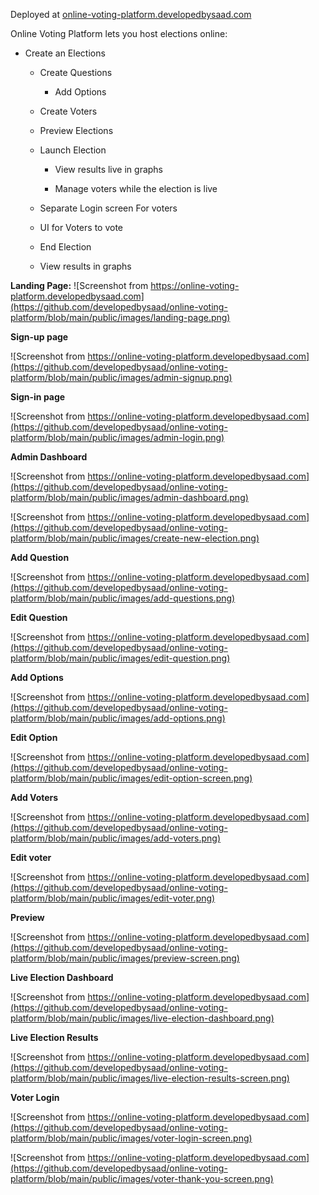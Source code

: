 Deployed at [online-voting-platform.developedbysaad.com](https://online-voting-platform.developedbysaad.com/)

Online Voting Platform lets you host elections online:

- Create an Elections

  - Create Questions

    - Add Options

  - Create Voters

  - Preview Elections

  - Launch Election

    - View results live in graphs

    - Manage voters while the election is live

  - Separate Login screen For voters

  - UI for Voters to vote

  - End Election

  - View results in graphs

**Landing Page:**
![Screenshot from https://online-voting-platform.developedbysaad.com](https://github.com/developedbysaad/online-voting-platform/blob/main/public/images/landing-page.png)

**Sign-up page**

![Screenshot from https://online-voting-platform.developedbysaad.com](https://github.com/developedbysaad/online-voting-platform/blob/main/public/images/admin-signup.png)

**Sign-in page**

![Screenshot from https://online-voting-platform.developedbysaad.com](https://github.com/developedbysaad/online-voting-platform/blob/main/public/images/admin-login.png)

**Admin Dashboard**

![Screenshot from https://online-voting-platform.developedbysaad.com](https://github.com/developedbysaad/online-voting-platform/blob/main/public/images/admin-dashboard.png)

![Screenshot from https://online-voting-platform.developedbysaad.com](https://github.com/developedbysaad/online-voting-platform/blob/main/public/images/create-new-election.png)

**Add Question**

![Screenshot from https://online-voting-platform.developedbysaad.com](https://github.com/developedbysaad/online-voting-platform/blob/main/public/images/add-questions.png)

**Edit Question**

![Screenshot from https://online-voting-platform.developedbysaad.com](https://github.com/developedbysaad/online-voting-platform/blob/main/public/images/edit-question.png)

**Add Options**

![Screenshot from https://online-voting-platform.developedbysaad.com](https://github.com/developedbysaad/online-voting-platform/blob/main/public/images/add-options.png)

**Edit Option**

![Screenshot from https://online-voting-platform.developedbysaad.com](https://github.com/developedbysaad/online-voting-platform/blob/main/public/images/edit-option-screen.png)

**Add Voters**

![Screenshot from https://online-voting-platform.developedbysaad.com](https://github.com/developedbysaad/online-voting-platform/blob/main/public/images/add-voters.png)

**Edit voter**

![Screenshot from https://online-voting-platform.developedbysaad.com](https://github.com/developedbysaad/online-voting-platform/blob/main/public/images/edit-voter.png)

**Preview**

![Screenshot from https://online-voting-platform.developedbysaad.com](https://github.com/developedbysaad/online-voting-platform/blob/main/public/images/preview-screen.png)

**Live Election Dashboard**

![Screenshot from https://online-voting-platform.developedbysaad.com](https://github.com/developedbysaad/online-voting-platform/blob/main/public/images/live-election-dashboard.png)

**Live Election Results**

![Screenshot from https://online-voting-platform.developedbysaad.com](https://github.com/developedbysaad/online-voting-platform/blob/main/public/images/live-election-results-screen.png)

**Voter Login**

![Screenshot from https://online-voting-platform.developedbysaad.com](https://github.com/developedbysaad/online-voting-platform/blob/main/public/images/voter-login-screen.png)

![Screenshot from https://online-voting-platform.developedbysaad.com](https://github.com/developedbysaad/online-voting-platform/blob/main/public/images/voter-thank-you-screen.png)
